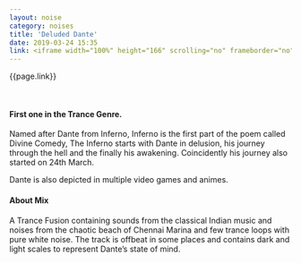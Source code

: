 ```yaml
---
layout: noise
category: noises
title: 'Deluded Dante'
date: 2019-03-24 15:35
link: <iframe width="100%" height="166" scrolling="no" frameborder="no" allow="autoplay" src="https://w.soundcloud.com/player/?url=https%3A//api.soundcloud.com/tracks/594723180&color=%23bcc1be&auto_play=false&hide_related=false&show_comments=true&show_user=true&show_reposts=false&show_teaser=true"></iframe>
---
```


{{page.link}}

<br/>


#### First one in the Trance Genre.

Named after Dante from Inferno, Inferno is the first part of the poem called Divine Comedy, The Inferno starts with Dante in delusion, his journey through the hell and the finally his awakening. Coincidently his journey also started on 24th March.

Dante is also depicted in multiple video games and animes.

#### About Mix

A Trance Fusion containing sounds from the classical Indian music and noises from the chaotic beach of Chennai Marina and few trance loops with pure white noise. The track is offbeat in some places and contains dark and light scales to represent Dante’s state of mind.
